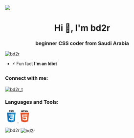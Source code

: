 <img src="https://user-images.githubusercontent.com/92543075/196991035-c087fe59-d8c1-4eb9-ba7e-5814e92a789b.jpg">
<h1 align="center">Hi 👋, I'm bd2r</h1>
<h3 align="center">beginner CSS coder from Saudi Arabia</h3>

<p align="left"> <a href="https://github.com/ryo-ma/github-profile-trophy"><img src="https://github-profile-trophy.vercel.app/?username=bd2r" alt="bd2r" /></a> </p>

- ⚡ Fun fact **I'm an Idiot**

<h3 align="left">Connect with me:</h3>
<p align="left">
<a href="https://twitter.com/bd2r_t" target="blank"><img align="center" src="https://raw.githubusercontent.com/rahuldkjain/github-profile-readme-generator/master/src/images/icons/Social/twitter.svg" alt="bd2r_t" height="30" width="40" /></a>
</p>

<h3 align="left">Languages and Tools:</h3>
<p align="left"> <a href="https://www.w3schools.com/css/" target="_blank" rel="noreferrer"> <img src="https://raw.githubusercontent.com/devicons/devicon/master/icons/css3/css3-original-wordmark.svg" alt="css3" width="40" height="40"/> </a> <a href="https://www.w3.org/html/" target="_blank" rel="noreferrer"> <img src="https://raw.githubusercontent.com/devicons/devicon/master/icons/html5/html5-original-wordmark.svg" alt="html5" width="40" height="40"/> </a> </p>

<p><img align="left" src="https://github-readme-stats.vercel.app/api/top-langs?username=bd2r&show_icons=true&theme=dark&title_color=ffffff&text_color=ffffff&hide_border=true&locale=en&layout=compact" alt="bd2r" /></p>

<p>&nbsp;<img align="center" src="https://github-readme-stats.vercel.app/api?username=bd2r&show_icons=true&theme=dark&title_color=ffffff&text_color=ffffff&hide_border=true&locale=en" alt="bd2r" /></p>
